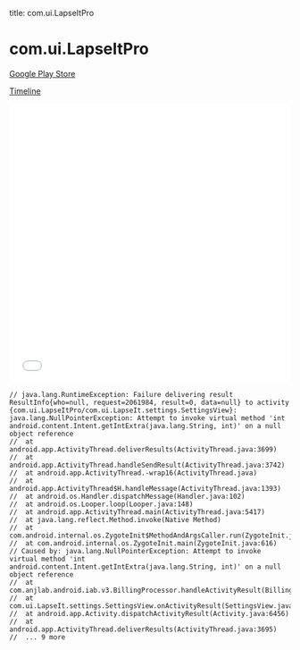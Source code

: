 title: com.ui.LapseItPro

# com.ui.LapseItPro

[Google Play Store](https://play.google.com/store/apps/details?id=com.ui.LapseItPro)

[Timeline](./vis-timeline.html)

<iframe src="./vis-timeline.html" width="100%" height="500px" style="border:none;"></iframe>

```
// java.lang.RuntimeException: Failure delivering result ResultInfo{who=null, request=2061984, result=0, data=null} to activity {com.ui.LapseItPro/com.ui.LapseIt.settings.SettingsView}: java.lang.NullPointerException: Attempt to invoke virtual method 'int android.content.Intent.getIntExtra(java.lang.String, int)' on a null object reference
// 	at android.app.ActivityThread.deliverResults(ActivityThread.java:3699)
// 	at android.app.ActivityThread.handleSendResult(ActivityThread.java:3742)
// 	at android.app.ActivityThread.-wrap16(ActivityThread.java)
// 	at android.app.ActivityThread$H.handleMessage(ActivityThread.java:1393)
// 	at android.os.Handler.dispatchMessage(Handler.java:102)
// 	at android.os.Looper.loop(Looper.java:148)
// 	at android.app.ActivityThread.main(ActivityThread.java:5417)
// 	at java.lang.reflect.Method.invoke(Native Method)
// 	at com.android.internal.os.ZygoteInit$MethodAndArgsCaller.run(ZygoteInit.java:726)
// 	at com.android.internal.os.ZygoteInit.main(ZygoteInit.java:616)
// Caused by: java.lang.NullPointerException: Attempt to invoke virtual method 'int android.content.Intent.getIntExtra(java.lang.String, int)' on a null object reference
// 	at com.anjlab.android.iab.v3.BillingProcessor.handleActivityResult(BillingProcessor.java:297)
// 	at com.ui.LapseIt.settings.SettingsView.onActivityResult(SettingsView.java:700)
// 	at android.app.Activity.dispatchActivityResult(Activity.java:6456)
// 	at android.app.ActivityThread.deliverResults(ActivityThread.java:3695)
// 	... 9 more

```



